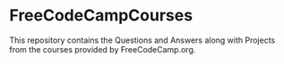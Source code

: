 # FreeCodeCampCourses
This repository contains the Questions and Answers along with Projects from the courses provided by FreeCodeCamp.org. 
